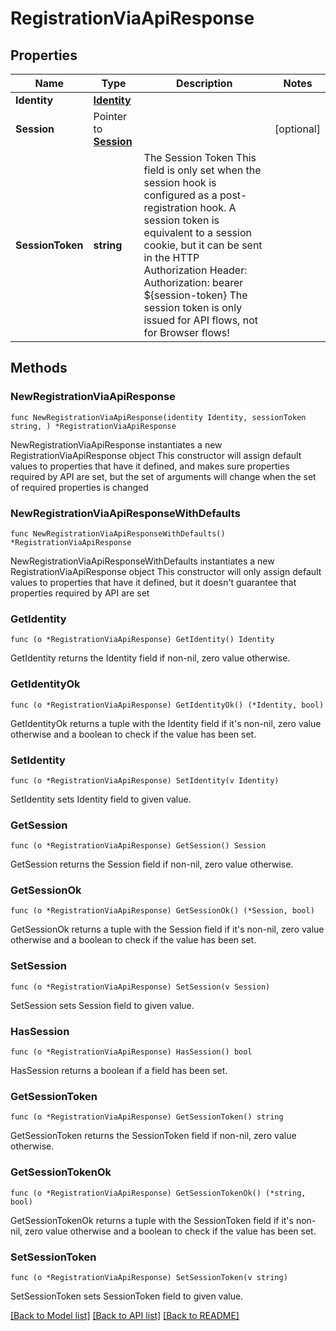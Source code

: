# RegistrationViaApiResponse

## Properties

Name | Type | Description | Notes
------------ | ------------- | ------------- | -------------
**Identity** | [**Identity**](Identity.md) |  | 
**Session** | Pointer to [**Session**](session.md) |  | [optional] 
**SessionToken** | **string** | The Session Token  This field is only set when the session hook is configured as a post-registration hook.  A session token is equivalent to a session cookie, but it can be sent in the HTTP Authorization Header:  Authorization: bearer ${session-token}  The session token is only issued for API flows, not for Browser flows! | 

## Methods

### NewRegistrationViaApiResponse

`func NewRegistrationViaApiResponse(identity Identity, sessionToken string, ) *RegistrationViaApiResponse`

NewRegistrationViaApiResponse instantiates a new RegistrationViaApiResponse object
This constructor will assign default values to properties that have it defined,
and makes sure properties required by API are set, but the set of arguments
will change when the set of required properties is changed

### NewRegistrationViaApiResponseWithDefaults

`func NewRegistrationViaApiResponseWithDefaults() *RegistrationViaApiResponse`

NewRegistrationViaApiResponseWithDefaults instantiates a new RegistrationViaApiResponse object
This constructor will only assign default values to properties that have it defined,
but it doesn't guarantee that properties required by API are set

### GetIdentity

`func (o *RegistrationViaApiResponse) GetIdentity() Identity`

GetIdentity returns the Identity field if non-nil, zero value otherwise.

### GetIdentityOk

`func (o *RegistrationViaApiResponse) GetIdentityOk() (*Identity, bool)`

GetIdentityOk returns a tuple with the Identity field if it's non-nil, zero value otherwise
and a boolean to check if the value has been set.

### SetIdentity

`func (o *RegistrationViaApiResponse) SetIdentity(v Identity)`

SetIdentity sets Identity field to given value.


### GetSession

`func (o *RegistrationViaApiResponse) GetSession() Session`

GetSession returns the Session field if non-nil, zero value otherwise.

### GetSessionOk

`func (o *RegistrationViaApiResponse) GetSessionOk() (*Session, bool)`

GetSessionOk returns a tuple with the Session field if it's non-nil, zero value otherwise
and a boolean to check if the value has been set.

### SetSession

`func (o *RegistrationViaApiResponse) SetSession(v Session)`

SetSession sets Session field to given value.

### HasSession

`func (o *RegistrationViaApiResponse) HasSession() bool`

HasSession returns a boolean if a field has been set.

### GetSessionToken

`func (o *RegistrationViaApiResponse) GetSessionToken() string`

GetSessionToken returns the SessionToken field if non-nil, zero value otherwise.

### GetSessionTokenOk

`func (o *RegistrationViaApiResponse) GetSessionTokenOk() (*string, bool)`

GetSessionTokenOk returns a tuple with the SessionToken field if it's non-nil, zero value otherwise
and a boolean to check if the value has been set.

### SetSessionToken

`func (o *RegistrationViaApiResponse) SetSessionToken(v string)`

SetSessionToken sets SessionToken field to given value.



[[Back to Model list]](../README.md#documentation-for-models) [[Back to API list]](../README.md#documentation-for-api-endpoints) [[Back to README]](../README.md)


